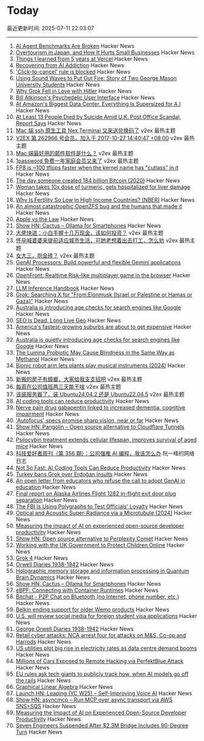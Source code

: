 # Today

最近更新时间: 2025-07-11 22:03:07

--- 
1. [AI Agent Benchmarks Are Broken](https://ddkang.substack.com/p/ai-agent-benchmarks-are-broken) Hacker News
2. [Overtourism in Japan, and How It Hurts Small Businesses](https://craigmod.com/ridgeline/210/) Hacker News
3. [Things I learned from 5 years at Vercel](https://leerob.com/vercel) Hacker News
4. [Recovering from AI Addiction](https://internetaddictsanonymous.org/internet-and-technology-addiction/signs-of-an-addiction-to-ai/) Hacker News
5. ['Click-to-cancel' rule is blocked](https://apnews.com/article/ftc-click-to-cancel-30db2be07fdcb8aefd0d4835abdb116a) Hacker News
6. [Using Sound Waves to Put Out Fire: Story of Two George Mason University Students](https://wowparrot.com/using-sound-waves-to-put-out-fire/) Hacker News
7. [Why Grok Fell in Love with Hitler](https://www.politico.com/news/magazine/2025/07/10/musk-grok-hitler-ai-00447055) Hacker News
8. [Bill Atkinson's Psychedelic User Interface](https://patternproject.substack.com/p/from-the-mac-to-the-mystical-bill) Hacker News
9. [At Amazon's Biggest Data Center, Everything Is Supersized for A.I](https://www.nytimes.com/2025/06/24/technology/amazon-ai-data-centers.html) Hacker News
10. [At Least 13 People Died by Suicide Amid U.K. Post Office Scandal, Report Says](https://www.nytimes.com/2025/07/10/world/europe/uk-post-office-scandal-report.html) Hacker News
11. [Mac 端 ssh 原生工具 Nex Terminal 又来送兑换码了](https://www.v2ex.com/t/1144523) v2ex 最热主题
12. [V2EX 第 262966 号会员，加入于 2017-10-27 14:40:47 +08:00](https://www.v2ex.com/t/1144478) v2ex 最热主题
13. [Mac 端最好用的邮件软件是什么？](https://www.v2ex.com/t/1144442) v2ex 最热主题
14. [1password 免费一年家庭会员又来了](https://www.v2ex.com/t/1144433) v2ex 最热主题
15. [FP8 is ~100 tflops faster when the kernel name has "cutlass" in it](https://twitter.com/cis_female/status/1943069934332055912) Hacker News
16. [The day someone created 184 billion Bitcoin (2020)](https://decrypt.co/39750/184-billion-bitcoin-anonymous-creator) Hacker News
17. [Woman takes 10x dose of turmeric, gets hospitalized for liver damage](https://arstechnica.com/health/2025/07/woman-takes-10x-dose-of-turmeric-gets-hospitalized-for-liver-damage/) Hacker News
18. [Why Is Fertility So Low in High Income Countries? (NBER)](https://www.nber.org/papers/w33989) Hacker News
19. [An almost catastrophic OpenZFS bug and the humans that made it](https://despairlabs.com/blog/posts/2025-07-10-an-openzfs-bug-and-the-humans-that-made-it/) Hacker News
20. [Apple vs the Law](https://formularsumo.co.uk/blog/2025/apple-vs-the-law/) Hacker News
21. [Show HN: Cactus – Ollama for Smartphones](https://github.com/cactus-compute/cactus) Hacker News
22. [大佬快进：小白手握十几万现金，该如何投资？](https://www.v2ex.com/t/1144520) v2ex 最热主题
23. [怀孕喊婆婆来提前适应城市生活，可她老想着出去打工，怎么劝](https://www.v2ex.com/t/1144497) v2ex 最热主题
24. [女大三，抱金砖？](https://www.v2ex.com/t/1144469) v2ex 最热主题
25. [GenAI Processors: Build powerful and flexible Gemini applications](https://developers.googleblog.com/en/genai-processors/) Hacker News
26. [OpenFront: Realtime Risk-like multiplayer game in the browser](https://openfront.io/) Hacker News
27. [LLM Inference Handbook](https://bentoml.com/llm/) Hacker News
28. [Grok: Searching X for "From:Elonmusk (Israel or Palestine or Hamas or Gaza)"](https://simonwillison.net/2025/Jul/11/grok-musk/) Hacker News
29. [Australia is introducing age checks for search engines like Google](https://www.abc.net.au/news/2025-07-11/age-verification-search-engines/105516256) Hacker News
30. [SEO Is Dead. Long Live Geo](https://substack.gauravvohra.com/p/search-is-dead-long-live-llms-winning-in-the-era-of-llms-ai-overviews-and-geo) Hacker News
31. [America's fastest-growing suburbs are about to get expensive](https://www.vox.com/future-perfect/417892/suburbs-sunbelt-housing-affordability-yimby) Hacker News
32. [Australia is quietly introducing age checks for search engines like Google](https://www.abc.net.au/news/2025-07-11/age-verification-search-engines/105516256) Hacker News
33. [The Lumina Probiotic May Cause Blindness in the Same Way as Methanol](https://substack.com/home/post/p-168042147) Hacker News
34. [Bionic robot arm lets plants play musical instruments (2024)](https://djmag.com/news/bionic-robot-arm-lets-plants-play-musical-instruments) Hacker News
35. [新搬的房子有蟑螂，大家给我支支招吧](https://www.v2ex.com/t/1144467) v2ex 最热主题
36. [每周在公司值班两三天能干啥](https://www.v2ex.com/t/1144439) v2ex 最热主题
37. [该装服务器了，装 Ubuntu24.04.2 还是 Ubuntu22.04.5](https://www.v2ex.com/t/1144421) v2ex 最热主题
38. [AI coding tools can reduce productivity](https://secondthoughts.ai/p/ai-coding-slowdown) Hacker News
39. [Nerve pain drug gabapentin linked to increased dementia, cognitive impairment](https://medicalxpress.com/news/2025-07-nerve-pain-drug-gabapentin-linked.html) Hacker News
40. ['Autofocus' specs promise sharp vision, near or far](https://www.bbc.com/news/articles/cj6r06d7xdjo) Hacker News
41. [Show HN: Pangolin – Open source alternative to Cloudflare Tunnels](https://github.com/fosrl/pangolin) Hacker News
42. [Psilocybin treatment extends cellular lifespan, improves survival of aged mice](https://www.nature.com/articles/s41514-025-00244-x) Hacker News
43. [科技爱好者周刊（第 356 期）：公司强推 AI 编程，我该怎么办](http://www.ruanyifeng.com/blog/2025/07/weekly-issue-356.html) 阮一峰的网络日志
44. [Not So Fast: AI Coding Tools Can Reduce Productivity](https://secondthoughts.ai/p/ai-coding-slowdown) Hacker News
45. [Turkey bans Grok over Erdoğan insults](https://www.politico.eu/article/turkey-ban-elon-musk-grok-recep-tayyip-erdogan-insult/) Hacker News
46. [An open letter from educators who refuse the call to adopt GenAI in education](https://openletter.earth/an-open-letter-from-educators-who-refuse-the-call-to-adopt-genai-in-education-cb4aee75) Hacker News
47. [Final report on Alaska Airlines Flight 1282 in-flight exit door plug separation](https://www.ntsb.gov:443/investigations/Pages/DCA24MA063.aspx) Hacker News
48. [The FBI Is Using Polygraphs to Test Officials' Loyalty](https://www.nytimes.com/2025/07/10/us/politics/fbi-polygraph-kash-patel.html) Hacker News
49. [Optical and Acoustic Super-Radiance via a Microtubule (2024)](https://www.researchgate.net/publication/381542637_Quantum_Brain_Dynamics_Optical_and_Acoustic_Super-Radiance_via_a_Microtubule) Hacker News
50. [Measuring the impact of AI on experienced open-source developer productivity](https://metr.org/blog/2025-07-10-early-2025-ai-experienced-os-dev-study/) Hacker News
51. [Show HN: Open source alternative to Perplexity Comet](https://www.browseros.com/) Hacker News
52. [Working with the UK Government to Protect Children Online](https://bsky.social/about/blog/07-10-2025-age-assurance) Hacker News
53. [Grok 4](https://simonwillison.net/2025/Jul/10/grok-4/) Hacker News
54. [Orwell Diaries 1938-1942](https://orwelldiaries.wordpress.com/page/2/) Hacker News
55. [Holographic memory storage and information processing in Quantum Brain Dynamics](https://www.researchgate.net/publication/381542637_Quantum_Brain_Dynamics_Optical_and_Acoustic_Super-Radiance_via_a_Microtubule) Hacker News
56. [Show HN: Cactus – Ollama for Smartphones](https://news.ycombinator.com/item?id=44524544) Hacker News
57. [eBPF: Connecting with Container Runtimes](https://h0x0er.github.io/blog/2025/06/29/ebpf-connecting-with-container-runtimes/) Hacker News
58. [Bitchat - P2P Chat on Bluetooth (no Internet, phone number, etc.)](https://github.com/permissionlesstech/bitchat) Hacker News
59. [Belkin ending support for older Wemo products](https://www.belkin.com/support-article/?articleNum=335419) Hacker News
60. [U.S. will review social media for foreign student visa applications](https://www.npr.org/2025/06/19/g-s1-73572/us-resumes-visas-foreign-students-access-social-media) Hacker News
61. [George Orwell Diaries 1938-1942](https://orwelldiaries.wordpress.com/page/2/) Hacker News
62. [Retail cyber attacks: NCA arrest four for attacks on M&S, Co-op and Harrods](https://www.nationalcrimeagency.gov.uk/news/retail-cyber-attacks-nca-arrest-four-for-attacks-on-m-s-co-op-and-harrods) Hacker News
63. [US utilities plot big rise in electricity rates as data centre demand booms](https://www.ft.com/content/c5f20c78-7931-492f-9153-675f3046e245) Hacker News
64. [Millions of Cars Exposed to Remote Hacking via PerfektBlue Attack](https://www.securityweek.com/millions-of-cars-exposed-to-remote-hacking-via-perfektblue-attack/) Hacker News
65. [EU rules ask tech giants to publicly track how, when AI models go off the rails](https://arstechnica.com/tech-policy/2025/07/everything-tech-giants-will-hate-about-the-eus-new-ai-rules/) Hacker News
66. [Graphical Linear Algebra](https://graphicallinearalgebra.net/) Hacker News
67. [Launch HN: Leaping (YC W25) – Self-Improving Voice AI](https://news.ycombinator.com/item?id=44523523) Hacker News
68. [Show HN: asyncmcp – Run MCP over async transport via AWS SNS+SQS](https://github.com/bh-rat/asyncmcp) Hacker News
69. [Measuring the Impact of AI on Experienced Open-Source Developer Productivity](https://metr.org/blog/2025-07-10-early-2025-ai-experienced-os-dev-study/) Hacker News
70. [Seven Engineers Suspended After $2.3M Bridge Includes 90-Degree Turn](https://www.vice.com/en/article/7-engineers-suspended-after-2-3-million-bridge-includes-bizarre-90-degree-turn/) Hacker News
